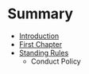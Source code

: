 # Summary

* [Introduction](README.md)
* [First Chapter](chapter1.md)
* [Standing Rules](.rules/standingrules.md)
   * Conduct Policy

